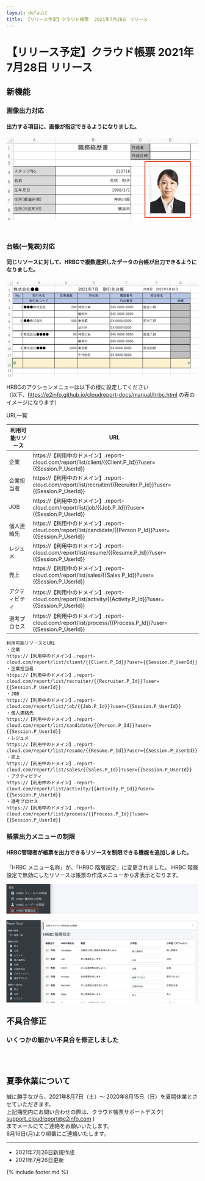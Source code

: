 ```yaml
---
layout: default
title: 【リリース予定】クラウド帳票  2021年7月28日 リリース
---
```


# 【リリース予定】クラウド帳票  2021年7月28日 リリース  

## 新機能

### 画像出力対応
#### 出力する項目に、画像が指定できるようになりました。

![画像出力対応](images/20210720/rl210720_1.png)

<br>

### 台帳(一覧表)対応
#### 同じリソースに対して、HRBCで複数選択したデータの台帳が出力できるようになりました。

![台帳(一覧表)対応](images/20210720/rl210720_2.png)

HRBCのアクションメニューは以下の様に設定してください<br>
（以下、https://e2info.github.io/cloudreport-docs/manual/hrbc.html  の表のイメージになります）

URL一覧

|  利用可能リソース |  URL  |
| ---- | ---- |
|  企業  |  https://【利用中のドメイン】.report-cloud.com/report/list/client/\{\{Client.P_Id}}?user=\{\{Session.P_UserId\}\}  |
|  企業担当者  |  https://【利用中のドメイン】.report-cloud.com/report/list/recruiter/\{\{Recruiter.P_Id}}?user=\{\{Session.P_UserId\}\}  |
|  JOB  |  https://【利用中のドメイン】.report-cloud.com/report/list/job/\{\{Job.P_Id}}?user=\{\{Session.P_UserId\}\}  |
|  個人連絡先  |  https://【利用中のドメイン】.report-cloud.com/report/list/candidate/\{\{Person.P_Id}}?user={{Session.P_UserId\}\}  |
|  レジュメ  |  https://【利用中のドメイン】.report-cloud.com/report/list/resume/\{\{Resume.P_Id\}\}?user=\{\{Session.P_UserId\}\}  |
|  売上  |  https://【利用中のドメイン】.report-cloud.com/report/list/sales/\{\{Sales.P_Id\}\}?user=\{\{Session.P_UserId\}\}  |
|  アクティビティ  |  https://【利用中のドメイン】.report-cloud.com/report/list/activity/\{\{Activity.P_Id\}\}?user=\{\{Session.P_UserId\}\}  |
|  選考プロセス  |  https://【利用中のドメイン】.report-cloud.com/report/list/process/\{\{Process.P_Id\}\}?user=\{\{Session.P_UserId\}\}  |


```
利用可能リソースとURL
・企業
https://【利用中のドメイン】.report-cloud.com/report/list/client/{{Client.P_Id}}?user={{Session.P_UserId}}
・企業担当者
https://【利用中のドメイン】.report-cloud.com/report/list/recruiter/{{Recruiter.P_Id}}?user={{Session.P_UserId}}
・JOB
https://【利用中のドメイン】.report-cloud.com/report/list/job/{{Job.P_Id}}?user={{Session.P_UserId}}
・個人連絡先
https://【利用中のドメイン】.report-cloud.com/report/list/candidate/{{Person.P_Id}}?user={{Session.P_UserId}}
・レジュメ
https://【利用中のドメイン】.report-cloud.com/report/list/resume/{{Resume.P_Id}}?user={{Session.P_UserId}}
・売上
https://【利用中のドメイン】.report-cloud.com/report/list/sales/{{Sales.P_Id}}?user={{Session.P_UserId}}
・アクティビティ
https://【利用中のドメイン】.report-cloud.com/report/list/activity/{{Activity.P_Id}}?user={{Session.P_UserId}}
・選考プロセス 
https://【利用中のドメイン】.report-cloud.com/report/list/process/{{Process.P_Id}}?user={{Session.P_UserId}}
```


### 帳票出力メニューの制限

#### HRBC管理者が帳票を出力できるリソースを制限できる機能を追加しました。

「HRBC メニュー名称」が、「HRBC 階層設定」に変更されました。
HRBC 階層設定で無効にしたリソースは帳票の作成メニューから非表示となります。

![帳票出力メニューの制限1](images/20210720/rl210720_3.png)

![帳票出力メニューの制限2](images/20210720/rl210720_4.png)


## 不具合修正

### いくつかの細かい不具合を修正しました

<br>
<br>

## 夏季休業について

誠に勝手ながら、2021年8月7日（土）～ 2020年8月15日（日）を夏期休業とさせていただきます。<br>
上記期間内にお問い合わせの際は、クラウド帳票サポートデスク( support_cloudreport@e2info.com )<br>
までメールにてご連絡をお願いいたします。<br>
8月16日(月)より順番にご連絡いたします。

-----
* 2021年7月26日新規作成
* 2021年7月26日更新

{% include footer.md %}

